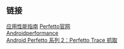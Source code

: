 
## 链接
[应用性能指南](https://developer.android.com/topic/performance/)
[Perfetto官网](https://perfetto.dev/)  
[Androidperformance](https://www.androidperformance.com/2019/05/28/Android-Systrace-About/#/%E4%BD%BF%E7%94%A8%E5%91%BD%E4%BB%A4%E8%A1%8C%E5%B7%A5%E5%85%B7%E6%8A%93%E5%8F%96-Systrace)   
[Android Perfetto 系列 2：Perfetto Trace 抓取 ](https://www.cnblogs.com/linhaostudy/p/18268547)
